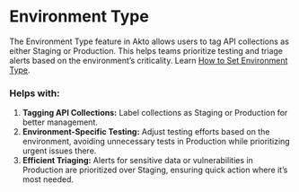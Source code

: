 # Environment Type

The Environment Type feature in Akto allows users to tag API collections as either Staging or Production. This helps teams prioritize testing and triage alerts based on the environment’s criticality. Learn [How to Set Environment Type](broken-reference).

### Helps with:

1. **Tagging API Collections:** Label collections as Staging or Production for better management.
2. **Environment-Specific Testing:** Adjust testing efforts based on the environment, avoiding unnecessary tests in Production while prioritizing urgent issues there.
3. **Efficient Triaging:** Alerts for sensitive data or vulnerabilities in Production are prioritized over Staging, ensuring quick action where it’s most needed.
